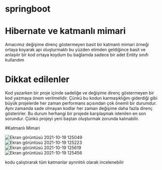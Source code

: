 # springboot

# Hibernate ve katmanlı mimari 

Amacımız değişime direnç göstermeyen basit bir katmanlı mimari örneği ortaya koyarak api oluşturmaktı
bu yüzden elimden geldiğince basit ve anlaşılır bir kod ortaya koydum bu bağlamda sadece bir adet Entity sınıfı kullandım

# Dikkat edilenler 

Kod yazarken bir proje içinde sadeliğe ve değişime direnç göstermeyen bir kod yazmaya önem verilmelidir. Çünkü bu kodun karmaşıklığını giderdiği gibi 
büyük projelerde her zaman performans açısından çok önemli bir durumdur. Aynı zamanda sade olmayan kodlar her zaman değişime 
daha fazla direnç gösterirler. Bu durum herhangi bir projede karşılaşmak istenilen en son sorundur. Çünkü projeyi yeni baştan oluşturmak 
zorunda kalınabilir. 

#Katmanlı Mimari

![Ekran görüntüsü 2021-10-19 125049](https://user-images.githubusercontent.com/75735880/137888545-a75f0e3a-3bc5-4381-9095-0b89c518c6ab.png)
![Ekran görüntüsü 2021-10-19 125223](https://user-images.githubusercontent.com/75735880/137888552-529c29d9-76e8-4f66-8f4e-4456cbf40cf8.png)
![Ekran görüntüsü 2021-10-19 125619](https://user-images.githubusercontent.com/75735880/137888584-60338fbb-ad67-4b84-84a7-114af22d0ce7.png)
![Ekran görüntüsü 2021-10-19 125456](https://user-images.githubusercontent.com/75735880/137888597-a3afcf59-a118-45f3-a6ae-c949db5f3196.png)

kodu çalıştırarak tüm katmanlar ayrınlıtılı olarak incelenebilir
